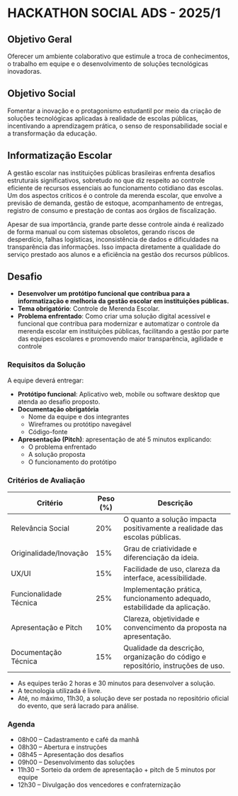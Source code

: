# HACKATHON SOCIAL ADS - 2025/1

## Objetivo Geral
Oferecer um ambiente colaborativo que estimule a troca de conhecimentos, o trabalho em equipe e o desenvolvimento de soluções tecnológicas inovadoras.

## Objetivo Social
Fomentar a inovação e o protagonismo estudantil por meio da criação de soluções tecnológicas aplicadas à realidade de escolas públicas, incentivando a aprendizagem prática, o senso de responsabilidade social e a transformação da educação.

## Informatização Escolar
A gestão escolar nas instituições públicas brasileiras enfrenta desafios estruturais significativos, sobretudo no que diz respeito ao controle eficiente de recursos essenciais ao funcionamento cotidiano das escolas. Um dos aspectos críticos é o controle da merenda escolar, que envolve a previsão de demanda, gestão de estoque, acompanhamento de entregas, registro de consumo e prestação de contas aos órgãos de fiscalização.

Apesar de sua importância, grande parte desse controle ainda é realizado de forma manual ou com sistemas obsoletos, gerando riscos de desperdício, falhas logísticas, inconsistência de dados e dificuldades na transparência das informações. Isso impacta diretamente a qualidade do serviço prestado aos alunos e a eficiência na gestão dos recursos públicos.

## Desafio
- **Desenvolver um protótipo funcional que contribua para a informatização e melhoria da gestão escolar em instituições públicas.**
- **Tema obrigatório**: Controle de Merenda Escolar.
- **Problema enfrentado**: Como criar uma solução digital acessível e funcional que contribua para modernizar e automatizar o controle da merenda escolar em instituições públicas, facilitando a gestão por parte das equipes escolares e promovendo maior transparência, agilidade e controle

### Requisitos da Solução
A equipe deverá entregar:
- **Protótipo funcional**: Aplicativo web, mobile ou software desktop que atenda ao desafio proposto.
- **Documentação obrigatória**
  - Nome da equipe e dos integrantes
  - Wireframes ou protótipo navegável
  - Código-fonte
- **Apresentação (Pitch)**: apresentação de até 5 minutos explicando:
  - O problema enfrentado
  - A solução proposta
  - O funcionamento do protótipo

### Critérios de Avaliação
| Critério                      | Peso (%) |Descrição                      |
|-------------------------------|----------|-------------------------------|
| Relevância Social             | 20%      |O quanto a solução impacta positivamente a realidade das escolas públicas.|
| Originalidade/Inovação        | 15%      |Grau de criatividade e diferenciação da ideia.|
| UX/UI                         | 15%      |Facilidade de uso, clareza da interface, acessibilidade.|
| Funcionalidade Técnica        | 25%      |Implementação prática, funcionamento adequado, estabilidade da aplicação.|
| Apresentação e Pitch          | 10%      |Clareza, objetividade e convencimento da proposta na apresentação.|
| Documentação Técnica          | 15%      |Qualidade da descrição, organização do código e repositório, instruções de uso.|

- As equipes terão 2 horas e 30 minutos para desenvolver a solução. 
- A tecnologia utilizada é livre. 
- Até, no máximo, 11h30, a solução deve ser postada no repositório oficial do evento, que será lacrado para análise. 

### Agenda
- 08h00 – Cadastramento e café da manhã
- 08h30 – Abertura e instruções
- 08h45 – Apresentação dos desafios
- 09h00 – Desenvolvimento das soluções
- 11h30 – Sorteio da ordem de apresentação + pitch de 5 minutos por equipe 
- 12h30 – Divulgação dos vencedores e confraternização
